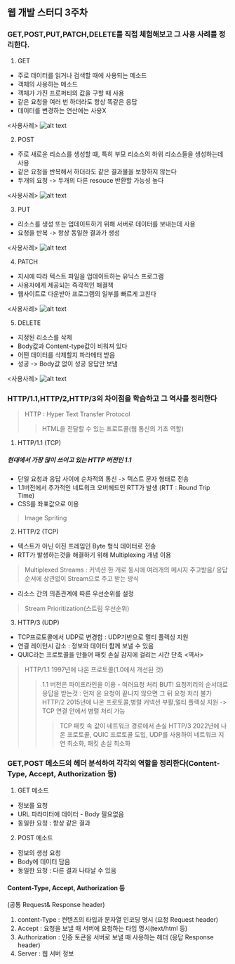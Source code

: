 ## 웹 개발 스터디 3주차

### GET,POST,PUT,PATCH,DELETE를 직접 체험해보고 그 사용 사례를 정리한다.
1. GET
- 주로 데이터를 읽거나 검색할 때에 사용되는 메소드
- 객체의 사용하는 메소드
- 객체가 가진 프로퍼티의 값을 구할 때 사용
- 같은 요청을 여러 번 하더라도 항상 똑같은 응답
- 데이터를 변경하는 연산에는 사용X

<사용사례>
![alt text](GET.png)

2. POST
- 주로 새로운 리소스를 생성할 떄, 특히 부모 리소스의 하위 리소스들을 생성하는데 사용
- 같은 요청을 반복해서 하더라도 같은 결과물을 보장하지 않는다
- 두개의 요청 -> 두개의 다른 resouce 반환할 가능성 높다

<사용사례>
![alt text](POST.png)

3. PUT
- 리소스를 생성 또는 업데이트하기 위해 서버로 데이터를 보내는데 사용
- 요청을 반복 -> 항상 동일한 결과가 생성

<사용사례>
![alt text](PUT.png)

4. PATCH
- 지시에 따라 텍스트 파일을 업데이트하는 유닉스 프로그램
- 사용자에게 제공되는 즉각적인 해결책
- 웹사이트로 다운받아 프로그램의 일부를 빠르게 고친다

<사용사례>
![alt text](PATCH.png)

5. DELETE
- 지정된 리소스를 삭제
- Body값과 Content-type값이 비워져 있다
- 어떤 데이터를 삭제할지 파라메터 받음
- 성공 -> Body값 없이 성공 응답만 보냄

<사용사례>
![alt text](DELETE.png)

### HTTP/1.1,HTTP/2,HTTP/3의 차이점을 학습하고 그 역사를 정리한다
> HTTP : Hyper Text Transfer Protocol 
>   > HTML을 전달할 수 있는 프로트콜(웹 통신의 기초 역할)
1. HTTP/1.1 (TCP)
##### 현대에서 가장 많이 쓰이고 있는 HTTP 버전인 1.1
- 단일 요청과 응답 사이에 순차적의 통신 -> 텍스트 문자 형태로 전송
- 1.1버전에서 추가적인 네트워크 오버헤드인 RTT가 발생
(RTT : Round Trip Time)
- CSS를 좌표값으로 이용
> Image Spriting
2. HTTP/2 (TCP)
- 텍스트가 아닌 이진 프레임인 Byte 형식 데이터로 전송
- RTT가 발생하는것을 해결하기 위해 Multiplexing 개념 이용
> Multiplexed Streams : 커넥션 한 개로 동시에 여러개의 메시지 주고받음/ 응답 순서에 상관없이 Stream으로 주고 받는 방식
- 리소스 간의 의존관계에 따른 우선순위를 설정
> Stream Prioritization(스트림 우선순위)
3. HTTP/3 (UDP)
- TCP프로토콜에서 UDP로 변경함 : UDP기반으로 멀티 플렉싱 지원
- 연결 레이턴시 감소 : 정보와 데이터 함께 보낼 수 있음
- QUIC라는 프로토콜을 만들어 패킷 손실 감지에 걸리는 시간 단축
<역사>
> HTTP/1.1 1997년에 나온 프로토콜(1.0에서 개선된 것)
>   > 1.1 버천은 파이프라인을 이용 - 여러요청 처리 
>   > BUT! 요청끼리의 순서대로 응답을 받는것 : 먼저 온 요청이 끝나지 않으면 그 뒤 요청 처리 불가
>   > HTTP/2 2015년에 나온 프로토콜,병렬 커넥션 부활,멀티 플렉싱 지원 -> TCP 연결 안에서 병렬 처리 가능
>   >   > TCP 패킷 속 값이 네트워크 경로에서 손실 
>   >   > HTTP/3 2022년에 나온 프로토콜, QUIC 프로토콜 도입, UDP를 사용하여 네트워크 지연 최소화, 패킷 손실 최소화
### GET,POST 메소드의 헤더 분석하여 각각의 역할을 정리한다(Content-Type, Accept, Authorization 등)
1. GET 메소드
- 정보를 요청
- URL 파라미터에 데이터 - Body 필요없음
- 동일한 요청 : 항상 같은 결과
2. POST 메소드
- 정보의 생성 요청
- Body에 데이터 담음
- 동일한 요청 : 다른 결과 나타날 수 있음
#### Content-Type, Accept, Authorization 등
(공통 Request& Response header)
1. content-Type : 컨텐츠의 타입과 문자열 인코딩 명시
(요청 Request header)
2. Accept : 요청을 보낼 때 서버에 요청하는 타입 명시(text/html 등)
3. Authorization : 인증 토큰을 서버로 보낼 때 사용하는 헤더
(응답 Response header)
4. Server : 웹 서버 정보